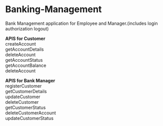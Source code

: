# Banking-Management
Bank Management application for Employee and Manager.(includes login authorization logout)</br>

<b>APIS for Customer</b></br>
createAccount </br>
getAccountDetails </br>
deleteAccount </br>
getAccountStatus </br>
getAccountBalance </br>
deleteAccount</br>

<b>APIS for Bank Manager</b></br>
registerCustomer </br>
getCustomerDetails</br>
updateCustomer</br>
deleteCustomer</br>
getCustomerStatus</br>
deleteCustomerAccount</br>
updateCustomerStatus</br>
